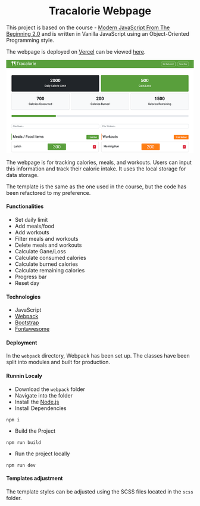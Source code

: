 <h1 align="center">Tracalorie Webpage </h1>

This project is based on the course - [Modern JavaScript From The Beginning 2.0](https://www.traversymedia.com/modern-javascript-2-0) and is written in Vanilla JavaScript using an Object-Oriented Programming style.

The webpage is deployed on [Vercel](https://vercel.com/) can be viewed [here](https://tracalorie-app-ecru.vercel.app/).

![banner](banner.png)

The webpage is for tracking calories, meals, and workouts. Users can input this information and track their calorie intake. It uses the local storage for data storage.

The template is the same as the one used in the course, but the code has been refactored to my preference.

#### Functionalities

- Set daily limit
- Add meals/food
- Add workouts
- Filter meals and workouts
- Delete meals and workouts
- Calculate Gane/Loss
- Calculate consumed calories
- Calculate burned calories
- Calculate remaining calories
- Progress bar
- Reset day

#### Technologies

- JavaScript
- [Webpack](https://webpack.js.org)
- [Bootstrap](https://getbootstrap.com)
- [Fontawesome](https://fontawesome.com)

#### Deployment

In the `webpack` directory, Webpack has been set up. The classes have been split into modules and built for production.

#### Runnin Localy

- Download the `webpack` folder
- Navigate into the folder
- Install the [Node.js](https://nodejs.org/en)
- Install Dependencies

```
npm i
```

- Build the Project

```
npm run build
```

- Run the project locally

```
npm run dev
```

#### Templates adjustment

The template styles can be adjusted using the SCSS files located in the `scss` folder.
